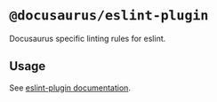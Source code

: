# `@docusaurus/eslint-plugin`

Docusaurus specific linting rules for eslint.

## Usage

See [eslint-plugin documentation](https://docusaurus.io/docs/api/misc/@docusaurus/eslint-plugin).
